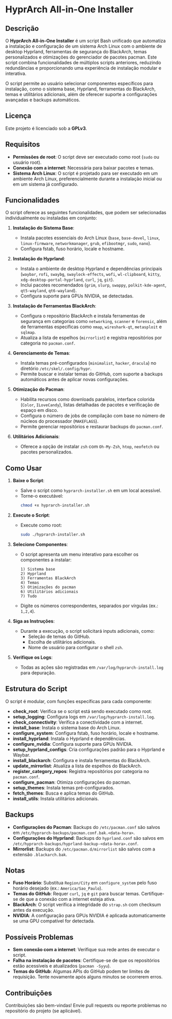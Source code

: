 

# HyprArch All-in-One Installer

## Descrição

O **HyprArch All-in-One Installer** é um script Bash unificado que automatiza a instalação e configuração de um sistema Arch Linux com o ambiente de desktop Hyprland, ferramentas de segurança do BlackArch, temas personalizados e otimizações do gerenciador de pacotes pacman. Este script combina funcionalidades de múltiplos scripts anteriores, reduzindo redundâncias e proporcionando uma experiência de instalação modular e interativa.

O script permite ao usuário selecionar componentes específicos para instalação, como o sistema base, Hyprland, ferramentas do BlackArch, temas e utilitários adicionais, além de oferecer suporte a configurações avançadas e backups automáticos.

## Licença

Este projeto é licenciado sob a **GPLv3**.

## Requisitos

- **Permissões de root**: O script deve ser executado como root (`sudo` ou usuário root).
- **Conexão com a internet**: Necessária para baixar pacotes e temas.
- **Sistema Arch Linux**: O script é projetado para ser executado em um ambiente Arch Linux, preferencialmente durante a instalação inicial ou em um sistema já configurado.

## Funcionalidades

O script oferece as seguintes funcionalidades, que podem ser selecionadas individualmente ou instaladas em conjunto:

1. **Instalação do Sistema Base**:
   - Instala pacotes essenciais do Arch Linux (`base`, `base-devel`, `linux`, `linux-firmware`, `networkmanager`, `grub`, `efibootmgr`, `sudo`, `nano`).
   - Configura fstab, fuso horário, locale e hostname.

2. **Instalação do Hyprland**:
   - Instala o ambiente de desktop Hyprland e dependências principais (`waybar`, `rofi`, `swaybg`, `swaylock-effects`, `wofi`, `wl-clipboard`, `kitty`, `xdg-desktop-portal-hyprland`, `curl`, `jq`, `git`).
   - Inclui pacotes recomendados (`grim`, `slurp`, `swappy`, `polkit-kde-agent`, `qt5-wayland`, `qt6-wayland`).
   - Configura suporte para GPUs NVIDIA, se detectadas.

3. **Instalação de Ferramentas BlackArch**:
   - Configura o repositório BlackArch e instala ferramentas de segurança em categorias como `networking`, `scanner` e `forensic`, além de ferramentas específicas como `nmap`, `wireshark-qt`, `metasploit` e `sqlmap`.
   - Atualiza a lista de espelhos (`mirrorlist`) e registra repositórios por categoria no `pacman.conf`.

4. **Gerenciamento de Temas**:
   - Instala temas pré-configurados (`minimalist`, `hacker`, `dracula`) no diretório `/etc/skel/.config/hypr`.
   - Permite buscar e instalar temas do GitHub, com suporte a backups automáticos antes de aplicar novas configurações.

5. **Otimização do Pacman**:
   - Habilita recursos como downloads paralelos, interface colorida (`Color`, `ILoveCandy`), listas detalhadas de pacotes e verificação de espaço em disco.
   - Configura o número de jobs de compilação com base no número de núcleos do processador (`MAKEFLAGS`).
   - Permite gerenciar repositórios e restaurar backups do `pacman.conf`.

6. **Utilitários Adicionais**:
   - Oferece a opção de instalar `zsh` com `Oh-My-Zsh`, `htop`, `neofetch` ou pacotes personalizados.

## Como Usar

1. **Baixe o Script**:
   - Salve o script como `hyprarch-installer.sh` em um local acessível.
   - Torne-o executável:
     ```bash
     chmod +x hyprarch-installer.sh
     ```

2. **Execute o Script**:
   - Execute como root:
     ```bash
     sudo ./hyprarch-installer.sh
     ```

3. **Selecione Componentes**:
   - O script apresenta um menu interativo para escolher os componentes a instalar:
     ```
     1) Sistema base
     2) Hyprland
     3) Ferramentas BlackArch
     4) Temas
     5) Otimizações do pacman
     6) Utilitários adicionais
     7) Tudo
     ```
   - Digite os números correspondentes, separados por vírgulas (ex.: `1,2,4`).

4. **Siga as Instruções**:
   - Durante a execução, o script solicitará inputs adicionais, como:
     - Seleção de temas do GitHub.
     - Escolha de utilitários adicionais.
     - Nome de usuário para configurar o shell `zsh`.

5. **Verifique os Logs**:
   - Todas as ações são registradas em `/var/log/hyprarch-install.log` para depuração.

## Estrutura do Script

O script é modular, com funções específicas para cada componente:

- **check_root**: Verifica se o script está sendo executado como root.
- **setup_logging**: Configura logs em `/var/log/hyprarch-install.log`.
- **check_connectivity**: Verifica a conectividade com a internet.
- **install_base**: Instala o sistema base do Arch Linux.
- **configure_system**: Configura fstab, fuso horário, locale e hostname.
- **install_hyprland**: Instala o Hyprland e dependências.
- **configure_nvidia**: Configura suporte para GPUs NVIDIA.
- **setup_hyprland_configs**: Cria configurações padrão para o Hyprland e Waybar.
- **install_blackarch**: Configura e instala ferramentas do BlackArch.
- **update_mirrorlist**: Atualiza a lista de espelhos do BlackArch.
- **register_category_repos**: Registra repositórios por categoria no `pacman.conf`.
- **configure_pacman**: Otimiza configurações do pacman.
- **setup_themes**: Instala temas pré-configurados.
- **fetch_themes**: Busca e aplica temas do GitHub.
- **install_utils**: Instala utilitários adicionais.

## Backups

- **Configurações do Pacman**: Backups do `/etc/pacman.conf` são salvos em `/etc/hyprarch-backups/pacman.conf.bak.<data-hora>`.
- **Configurações do Hyprland**: Backups do `hyprland.conf` são salvos em `/etc/hyprarch-backups/hyprland-backup-<data-hora>.conf`.
- **Mirrorlist**: Backups do `/etc/pacman.d/mirrorlist` são salvos com a extensão `.blackarch.bak`.

## Notas

- **Fuso Horário**: Substitua `Region/City` em `configure_system` pelo fuso horário desejado (ex.: `America/Sao_Paulo`).
- **Temas do GitHub**: Requer `curl`, `jq` e `git` para buscar temas. Certifique-se de que a conexão com a internet esteja ativa.
- **BlackArch**: O script verifica a integridade do `strap.sh` com checksum antes da execução.
- **NVIDIA**: A configuração para GPUs NVIDIA é aplicada automaticamente se uma GPU compatível for detectada.

## Possíveis Problemas

- **Sem conexão com a internet**: Verifique sua rede antes de executar o script.
- **Falha na instalação de pacotes**: Certifique-se de que os repositórios estão acessíveis e atualizados (`pacman -Syyu`).
- **Temas do GitHub**: Algumas APIs do GitHub podem ter limites de requisição. Tente novamente após alguns minutos se ocorrerem erros.

## Contribuições

Contribuições são bem-vindas! Envie pull requests ou reporte problemas no repositório do projeto (se aplicável).

